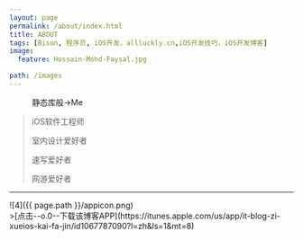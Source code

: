 ```yaml
---
layout: page
permalink: /about/index.html
title: ABOUT
tags: [Bison, 程序员, iOS开发，allluckly.cn,iOS开发技巧，iOS开发博客]
image:
  feature: Hossain-Mohd-Faysal.jpg

path: /images
---
```

<figure>

  <figcaption>静态库般→Me</figcaption>
</figure>

>iOS软件工程师
>
>室内设计爱好者
>
>速写爱好者
>
>网游爱好者

-----------------------------------------------------



<figcaption></figcaption>
![4]({{ page.path }}/appicon.png)<br>
>[点击--o.0--下载该博客APP](https://itunes.apple.com/us/app/it-blog-zi-xueios-kai-fa-jin/id1067787090?l=zh&ls=1&mt=8)<br>



